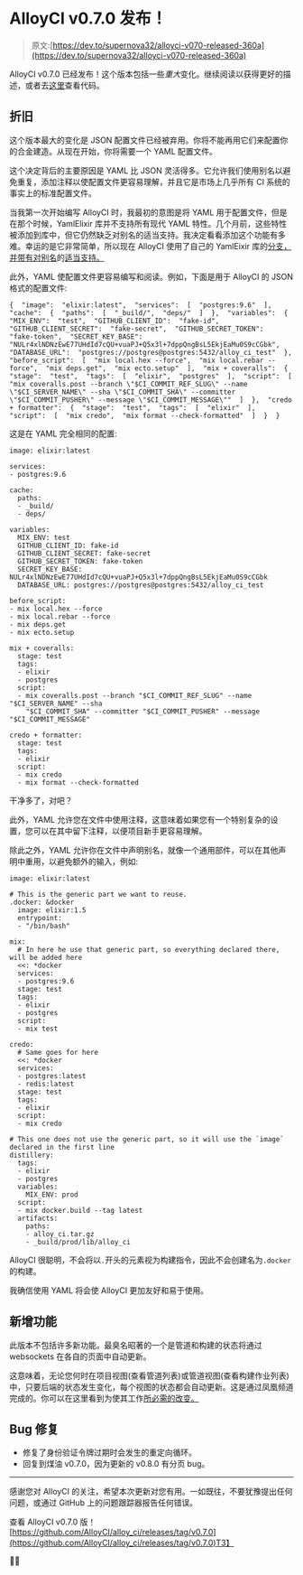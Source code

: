 # AlloyCI v0.7.0 发布！

> 原文:[https://dev.to/supernova32/alloyci-v070-released-360a](https://dev.to/supernova32/alloyci-v070-released-360a)

AlloyCI v0.7.0 已经发布！这个版本包括一些*重大*变化。继续阅读以获得更好的描述，或者去[这里](https://github.com/AlloyCI/alloy_ci/releases/tag/v0.7.0)查看代码。

## [](#deprecations)折旧

这个版本最大的变化是 JSON 配置文件已经被弃用。你将不能再用它们来配置你的合金建造。从现在开始，你将需要一个 YAML 配置文件。

这个决定背后的主要原因是 YAML 比 JSON 灵活得多。它允许我们使用别名以避免重复，添加注释以使配置文件更容易理解，并且它是市场上几乎所有 CI 系统的事实上的标准配置文件。

当我第一次开始编写 AlloyCI 时，我最初的意图是将 YAML 用于配置文件，但是在那个时候，YamlElixir 库并不支持所有现代 YAML 特性。几个月前，这些特性被添加到库中，但它仍然缺乏对别名的适当支持。我决定看看添加这个功能有多难。幸运的是它非常简单，所以现在 AlloyCI 使用了自己的 YamlEixir 库的[分支，并带有对别名](https://github.com/AlloyCI/yaml-elixir)的[适当支持。](https://github.com/AlloyCI/yaml-elixir/commit/9086dbb4c46adbb5e2e140b00a3bb16c656586aa)

此外，YAML 使配置文件更容易编写和阅读。例如，下面是用于 AlloyCI 的 JSON 格式的配置文件:

```
{  "image":  "elixir:latest",  "services":  [  "postgres:9.6"  ],  "cache":  {  "paths":  [  "_build/",  "deps/"  ]  },  "variables":  {  "MIX_ENV":  "test",  "GITHUB_CLIENT_ID":  "fake-id",  "GITHUB_CLIENT_SECRET":  "fake-secret",  "GITHUB_SECRET_TOKEN":  "fake-token",  "SECRET_KEY_BASE":  "NULr4xlNDNzEwE77UHdId7cQU+vuaPJ+Q5x3l+7dppQngBsL5EkjEaMu0S9cCGbk",  "DATABASE_URL":  "postgres://postgres@postgres:5432/alloy_ci_test"  },  "before_script":  [  "mix local.hex --force",  "mix local.rebar --force",  "mix deps.get",  "mix ecto.setup"  ],  "mix + coveralls":  {  "stage":  "test",  "tags":  [  "elixir",  "postgres"  ],  "script":  [  "mix coveralls.post --branch \"$CI_COMMIT_REF_SLUG\" --name \"$CI_SERVER_NAME\" --sha \"$CI_COMMIT_SHA\" --committer \"$CI_COMMIT_PUSHER\" --message \"$CI_COMMIT_MESSAGE\""  ]  },  "credo + formatter":  {  "stage":  "test",  "tags":  [  "elixir"  ],  "script":  [  "mix credo",  "mix format --check-formatted"  ]  }  } 
```

这是在 YAML 完全相同的配置:

```
image: elixir:latest

services:
- postgres:9.6

cache:
  paths:
  - _build/
  - deps/

variables:
  MIX_ENV: test
  GITHUB_CLIENT_ID: fake-id
  GITHUB_CLIENT_SECRET: fake-secret
  GITHUB_SECRET_TOKEN: fake-token
  SECRET_KEY_BASE: NULr4xlNDNzEwE77UHdId7cQU+vuaPJ+Q5x3l+7dppQngBsL5EkjEaMu0S9cCGbk
  DATABASE_URL: postgres://postgres@postgres:5432/alloy_ci_test

before_script:
- mix local.hex --force
- mix local.rebar --force
- mix deps.get
- mix ecto.setup

mix + coveralls:
  stage: test
  tags:
  - elixir
  - postgres
  script:
  - mix coveralls.post --branch "$CI_COMMIT_REF_SLUG" --name "$CI_SERVER_NAME" --sha
    "$CI_COMMIT_SHA" --committer "$CI_COMMIT_PUSHER" --message "$CI_COMMIT_MESSAGE"

credo + formatter:
  stage: test
  tags:
  - elixir
  script:
  - mix credo
  - mix format --check-formatted 
```

干净多了，对吧？

此外，YAML 允许您在文件中使用注释，这意味着如果您有一个特别复杂的设置，您可以在其中留下注释，以便项目新手更容易理解。

除此之外，YAML 允许你在文件中声明别名，就像一个通用部件，可以在其他声明中重用，以避免额外的输入，例如:

```
image: elixir:latest

# This is the generic part we want to reuse.
.docker: &docker
  image: elixir:1.5
  entrypoint:
  - "/bin/bash"

mix:
  # In here he use that generic part, so everything declared there, will be added here
  <<: *docker
  services:
  - postgres:9.6
  stage: test
  tags:
  - elixir
  - postgres
  script:
  - mix test

credo:
  # Same goes for here
  <<: *docker
  services:
  - postgres:latest
  - redis:latest
  stage: test
  tags:
  - elixir
  script:
  - mix credo

# This one does not use the generic part, so it will use the `image` declared in the first line
distillery:
  tags:
  - elixir
  - postgres
  variables:
    MIX_ENV: prod
  script:
  - mix docker.build --tag latest
  artifacts:
    paths:
    - alloy_ci.tar.gz
    - _build/prod/lib/alloy_ci 
```

AlloyCI 很聪明，不会将以`.`开头的元素视为构建指令，因此不会创建名为`.docker`的构建。

我确信使用 YAML 将会使 AlloyCI 更加友好和易于使用。

## [](#new-features)新增功能

此版本不包括许多新功能。最臭名昭著的一个是管道和构建的状态将通过 websockets 在各自的页面中自动更新。

这意味着，无论您何时在项目视图(查看管道列表)或管道视图(查看构建作业列表)中，只要后端的状态发生变化，每个视图的状态都会自动更新。这是通过凤凰频道完成的。你可以在这里看到为使其工作[所必需的改变。](https://github.com/AlloyCI/alloy_ci/commit/0f2fd7f0ae29254bec1e69019f9c66295afa61a4)

## [](#bug-fixes)Bug 修复

*   修复了身份验证令牌过期时会发生的重定向循环。
*   回复到煤油 v0.7.0，因为更新的 v0.8.0 有分页 bug。

* * *

感谢您对 AlloyCI 的关注，希望本次更新对您有用。一如既往，不要犹豫提出任何问题，或通过 GitHub 上的问题跟踪器报告任何错误。

查看 AlloyCI v0.7.0 版！[https://github.com/AlloyCI/alloy_ci/releases/tag/v0.7.0](https://github.com/AlloyCI/alloy_ci/releases/tag/v0.7.0)T3】

🎉🐣
